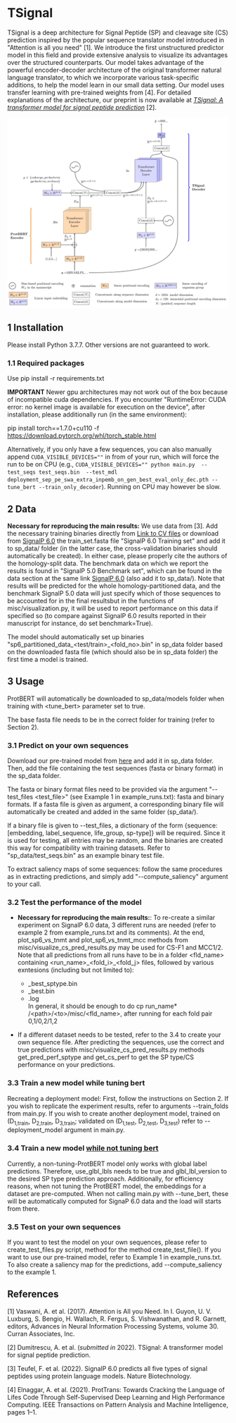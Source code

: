 # TSignal

TSignal is a deep architecture for Signal Peptide (SP) and cleavage site (CS) prediction inspired by the popular sequence translator model introduced in "Attention is all you need" [1]. We introduce the first unstructured predictor model in this field and provide extensive analysis to visualize its advantages over the structured counterparts. Our model takes advantage of the powerful encoder-decoder architecture of the original transformer natural language translator, to which we incorporate various task-specific additions, to help the model learn in our small data setting. Our model uses transfer learning with pre-trained weights from [4]. For detailed explanations of the architecture, our preprint is now available at [*TSignal: A transformer model for signal peptide prediction*](https://www.biorxiv.org/content/10.1101/2022.06.02.493958v1) [2].

![TSignal architecture](architecture.jpg-1.jpg)

## 1 Installation

Please install Python 3.7.7. Other versions are not guaranteed to work.

### 1.1 Required packages

Use pip install -r requirements.txt

**IMPORTANT** Newer gpu architectures may not work out of the box because of incompatible cuda dependencies. If you encounter "RuntimeError: CUDA error: no kernel image is available for execution on the device", after installation, please additionally run (in the same environment):

pip install torch==1.7.0+cu110  -f https://download.pytorch.org/whl/torch_stable.html

Alternatively, if you only have a few sequences, you can also manually append  ` CUDA_VISIBLE_DEVICES="" ` in from of your run, which will force the run to be on CPU (e.g., `CUDA_VISIBLE_DEVICES="" python main.py  --test_seqs test_seqs.bin  --test_mdl deployment_sep_pe_swa_extra_inpemb_on_gen_best_eval_only_dec.pth --tune_bert --train_only_decoder`). Running on CPU may however be slow.

## 2 Data

**Necessary for reproducing the main results:** We use data from [3]. Add the necessary training
binaries directly from [Link to CV files](https://www.dropbox.com/scl/fo/h3dyfr358optb7to5n9ma/h?dl=0&rlkey=iwvnr6bcklhtogiz9t3pterir) or download from [SignalP 6.0](https://services.healthtech.dtu.dk/service.php?SignalP-6.0) 
the train_set.fasta file "SignalP 6.0 Training set" and add it to sp_data/ folder (in the latter case, the cross-validation binaries should automatically be created). In either case, please properly cite the authors of the homology-split data. The benchmark data on which we
report the results is found in "SignalP 5.0 Benchmark set", which can be found in the data section at the same link [SignalP 6.0](https://services.healthtech.dtu.dk/service.php?SignalP-6.0) (also add it to sp_data/). Note that results will be predicted for the whole homology-partitioned data, and the benchmark SignalP 5.0 data 
will just specify which of those sequences to be accounted for in the final resultsbut in the functions of misc/visualization.py, it will be used to report performance on this data if specified so (to compare
against SignalP 6.0 results reported in their manuscript for instance, do set benchmark=True).

The model should automatically set up binaries "sp6_partitioned_data_<test/train>_<fold_no>.bin" in sp_data folder based 
on the downloaded fasta file (which should also be in sp_data folder) the first time a model is trained.
  

## 3 Usage

ProtBERT will automatically be downloaded to sp_data/models folder when training with <tune_bert> parameter set to true.

The base fasta file needs to be in the correct folder for training (refer to Section 2).

### 3.1 Predict on your own sequences

Download our pre-trained model from [here](https://www.dropbox.com/s/lfuleg9470s7nqx/deployment_sep_pe_swa_extra_inpemb_on_gen_best_eval_only_dec.pth?dl=0) and add it in sp_data folder. Then, add the file containing the test sequences (fasta or binary format) in the sp_data folder.

The fasta or binary format files need to be provided via the argument "--test_files <test_file>" (see Example 1 in example_runs.txt): fasta and binary formats. If a fasta file is given as argument, a corresponding binary file will automatically be created and added in the same folder (sp_data/).

If a binary file is given to --test_files, a dictionary of the form {sequence:[embedding, label_sequence, life_group, sp-type]} will be required. Since it is used for testing, all entries may be random, and the binaries are created this way for compatibility with training datasets. Refer to "sp_data/test_seqs.bin" as an example binary test file.

To extract saliency maps of some sequences: follow the same procedures as in extracting predictions, and simply add "--compute_saliency" argument to your call.

### 3.2  Test the performance of the model

- **Necessary for reproducing the main results:**: To re-create a similar experiment on SignalP 6.0 data, 3 different runs are needed (refer to example 2 from
example_runs.txt and its comments). At the end, plot_sp6_vs_tnmt and plot_sp6_vs_tnmt_mcc methods from misc/visualize_cs_pred_results.py 
may be used for CS-F1 and MCC1/2. Note that all predictions from all runs have to be in a folder <fld_name> containing <run_name>\_<fold_i>_<fold_j> files, followed by various exntesions
  (including but not limited to):
  -  _best_sptype.bin 
  - _best.bin
  - .log 
<br/> In general, it should be enough to do cp run_name* /\<path>/\<to>/misc/<fld_name>, after running for each fold pair 0,1/0,2/1,2

- If a different dataset needs to be tested, refer to the 3.4 to create your own sequence file. After predicting the 
sequences, use the correct and true predictions with misc/visualize_cs_pred_results.py methods get_pred_perf_sptype and get_cs_perf
to get the SP type/CS performance on your predictions.

### 3.3  Train a new model while tuning bert
Recreating a deployment model: First, follow the instructions on Section 2. If you wish to replicate the experiment results, refer to arguments --train_folds 
from main.py. If you wish to create another deployment model, trained on (D<sub>1,train</sub>, D<sub>2,train</sub>, 
D<sub>3,train</sub>; validated on (D<sub>1,test</sub>, D<sub>2,test</sub>, D<sub>3,test</sub>) refer to --deployment_model 
argument in main.py.

### 3.4  Train a new model <u>while not tuning bert</u>

Currently, a non-tuning-ProtBERT model only works with global label predictions. Therefore, use_glbl_lbls needs to be 
true and glbl_lbl_version to the desired SP type prediction approach. Additionally, for efficiency reasons, when not 
tuning the ProtBERT model, the embeddings for a dataset are pre-computed. When not calling main.py with --tune_bert, 
these will be automatically computed for SignaP 6.0 data and the load will starts from there.

### 3.5  Test on your own sequences

If you want to test the model on your own sequences, please refer to create_test_files.py script, method for the method
create_test_file(). If you want to use our pre-trained model, refer to Example 1 in example_runs.txt. To also create a 
saliency map for the predictions, add --compute_saliency to the example 1.




## References 
[1] Vaswani, A. et al. (2017). Attention is All you Need. In I. Guyon,
U. V. Luxburg, S. Bengio, H. Wallach, R. Fergus, S. Vishwanathan,
and R. Garnett, editors, Advances in Neural Information Processing
Systems, volume 30. Curran Associates, Inc.

[2] Dumitrescu, A. et al. (*submitted in* 2022). TSignal: A transformer model for signal peptide prediction.  

[3] Teufel, F. et al. (2022). SignalP 6.0 predicts all five types of signal peptides
using protein language models. Nature Biotechnology.

[4] Elnaggar, A. et al. (2021). ProtTrans: Towards Cracking the Language
of Lifes Code Through Self-Supervised Deep Learning and High
Performance Computing. IEEE Transactions on Pattern Analysis and
Machine Intelligence, pages 1–1.

